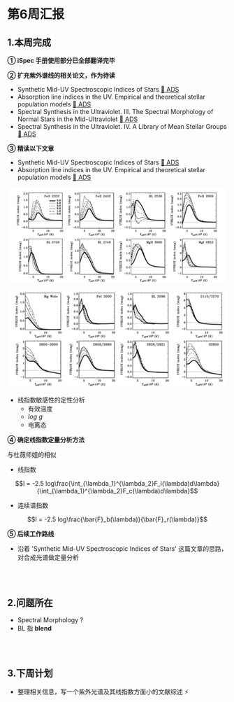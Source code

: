 # 第6周汇报

## 1.本周完成

**① iSpec 手册使用部分已全部翻译完毕**

**② 扩充紫外谱线的相关论文，作为待读**

- Synthetic Mid-UV Spectroscopic Indices of Stars [:book: ADS](https://ui.adsabs.harvard.edu/abs/2007ApJ...657.1046C/abstract)
- Absorption line indices in the UV. Empirical and theoretical stellar population models [:book: ADS](https://ui.adsabs.harvard.edu/abs/2009A%26A...493..425M/abstract)
- Spectral Synthesis in the Ultraviolet. III. The Spectral Morphology of Normal Stars in the Mid-Ultraviolet [:book: ADS](https://ui.adsabs.harvard.edu/abs/1990ApJ...364..272F/abstract)
- Spectral Synthesis in the Ultraviolet. IV. A Library of Mean Stellar Groups [:book: ADS](https://ui.adsabs.harvard.edu/abs/1992ApJS...82..197F/abstract)

**③ 精读以下文章**

- Synthetic Mid-UV Spectroscopic Indices of Stars [:book: ADS](https://ui.adsabs.harvard.edu/abs/2007ApJ...657.1046C/abstract)   
- Absorption line indices in the UV. Empirical and theoretical stellar population models [:book: ADS](https://ui.adsabs.harvard.edu/abs/2009A%26A...493..425M/abstract)

![](./figure/6-1.png) 

![](./figure/6-2.png) 

- 线指数敏感性的定性分析
  - 有效温度
  - $log\text{ }g$
  - 电离态

**④ 确定线指数定量分析方法**
  
与杜薇师姐的相似

- 线指数

$$I = -2.5 log\frac{\int_{\lambda_1}^{\lambda_2}F_i(\lambda)d\lambda}{\int_{\lambda_1}^{\lambda_2}F_c(\lambda)d\lambda}$$

- 连续谱指数

$$I = -2.5 log\frac{\bar{F}_b(\lambda)}{\bar{F}_r(\lambda)}$$

**⑤ 后续工作路线**

- 沿着 'Synthetic Mid-UV Spectroscopic Indices of Stars' 这篇文章的思路，对合成光谱做定量分析

<br></br>

## 2.问题所在

- Spectral Morphology ?
- BL 指 **blend**

<br></br>

## 3.下周计划

- 整理相关信息，写一个紫外光谱及其线指数方面小的文献综述 :zap:
